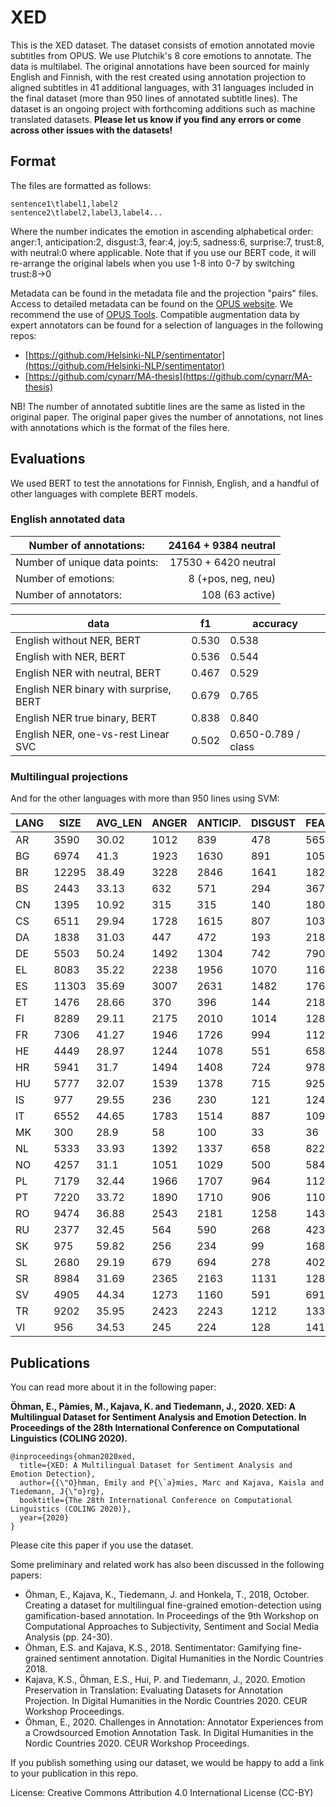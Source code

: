 # XED
This is the XED dataset. 
The dataset consists of emotion annotated movie subtitles from OPUS. We use Plutchik's 8 core emotions to annotate. The data is multilabel. The original annotations have been sourced for mainly English and Finnish, with the rest created using annotation projection to aligned subtitles in 41 additional languages, with 31 languages included in the final dataset (more than 950 lines of annotated subtitle lines). The dataset is an ongoing project with forthcoming additions such as machine translated datasets. **Please let us know if you find any errors or come across other issues with the datasets!**

## Format
The files are formatted as follows:
```
sentence1\tlabel1,label2
sentence2\tlabel2,label3,label4...
```
Where the number indicates the emotion in ascending alphabetical order: anger:1, anticipation:2, disgust:3, fear:4, joy:5, sadness:6, surprise:7, trust:8, with neutral:0 where applicable. Note that if you use our BERT code, it will re-arrange the original labels when you use 1-8 into 0-7 by switching trust:8->0

Metadata can be found in the metadata file and the projection "pairs" files. Access to detailed metadata can be found on the [OPUS website](http://opus.nlpl.eu/OpenSubtitles-v2018.php). We recommend the use of [OPUS Tools](https://github.com/Helsinki-NLP/OpusTools).
Compatible augmentation data by expert annotators can be found for a selection of languages in the following repos:
* [https://github.com/Helsinki-NLP/sentimentator](https://github.com/Helsinki-NLP/sentimentator)
* [https://github.com/cynarr/MA-thesis](https://github.com/cynarr/MA-thesis)

NB! The number of annotated subtitle lines are the same as listed in the original paper. The original paper gives the number of annotations, not lines with annotations which is the format of the files here. 
## Evaluations
We used BERT to test the annotations for Finnish, English, and a handful of other languages with complete BERT models.

### English annotated data
| Number of annotations:        | 24164 + 9384 neutral |
|-------------------------------|---------------------:|
| Number of unique data points: | 17530 + 6420 neutral |
| Number of emotions:           |   8 (+pos, neg, neu) |
| Number of annotators:         |      108 (63 active) |


| data                                   | f1    | accuracy            |
|----------------------------------------|-------|---------------------|
| English without NER, BERT              | 0.530 | 0.538               |
| English with NER, BERT                 | 0.536 | 0.544               |
| English NER with neutral, BERT         | 0.467 | 0.529               |
| English NER binary with surprise, BERT | 0.679 | 0.765               |
| English NER true binary, BERT          | 0.838 | 0.840               |
| English NER, one-vs-rest Linear SVC    | 0.502 | 0.650-0.789 / class |

### Multilingual projections

And for the other languages with more than 950 lines using SVM:

| LANG | SIZE  | AVG_LEN | ANGER | ANTICIP. | DISGUST | FEAR | JOY  | SADNESS | SURPRISE | TRUST | 1label | 2labels | 3labels | 4+labels | F1_SVM |
|------|-------|---------|-------|----------|---------|------|------|---------|----------|-------|--------|---------|---------|----------|--------|
| AR   | 3590  | 30.02   | 1012  | 839      | 478     | 565  | 561  | 536     | 615      | 589   | 65.01  | 26.94%  | 6.74%   | 1.31%    | 0.5729 |
| BG   | 6974  | 41.3    | 1923  | 1630     | 891     | 1051 | 1174 | 1112    | 1166     | 1239  | 64.01  | 27.89%  | 6.62%   | 1.48%    | 0.6069 |
| BR   | 12295 | 38.49   | 3228  | 2846     | 1641    | 1821 | 2128 | 2025    | 2121     | 2098  | 64.69  | 27.02%  | 6.66%   | 1.63%    | 0.6726 |
| BS   | 2443  | 33.13   | 632   | 571      | 294     | 367  | 428  | 394     | 397      | 399   | 65.98  | 26.65%  | 6.47%   | 0.9%     | 0.5854 |
| CN   | 1395  | 10.92   | 315   | 315      | 140     | 180  | 288  | 221     | 242      | 266   | 66.31  | 27.46%  | 5.16%   | 1.08%    | 0.5004 |
| CS   | 6511  | 29.94   | 1728  | 1615     | 807     | 1035 | 1045 | 1011    | 1110     | 1091  | 64.64  | 27.42%  | 6.63%   | 1.31%    | 0.6263 |
| DA   | 1838  | 31.03   | 447   | 472      | 193     | 218  | 350  | 282     | 294      | 351   | 66.59  | 26.17%  | 6.2%    | 1.03%    | 0.5989 |
| DE   | 5503  | 50.24   | 1492  | 1304     | 742     | 790  | 938  | 889     | 905      | 904   | 64.96  | 27.11%  | 6.6%    | 1.33%    | 0.6059 |
| EL   | 8083  | 35.22   | 2238  | 1956     | 1070    | 1162 | 1369 | 1273    | 1345     | 1367  | 64.25  | 27.58%  | 6.73%   | 1.45%    | 0.6192 |
| ES   | 11303 | 35.69   | 3007  | 2631     | 1482    | 1765 | 1902 | 1810    | 1959     | 1924  | 64.52  | 27.22%  | 6.59%   | 1.66%    | 0.676  |
| ET   | 1476  | 28.66   | 370   | 396      | 144     | 218  | 280  | 210     | 222      | 255   | 65.58  | 27.57%  | 6.17%   | 0.68%    | 0.5449 |
| FI   | 8289  | 29.11   | 2175  | 2010     | 1014    | 1281 | 1503 | 1243    | 1383     | 1447  | 64.3   | 27.8%   | 6.38%   | 1.52%    | 0.5859 |
| FR   | 7306  | 41.27   | 1946  | 1726     | 994     | 1127 | 1256 | 1200    | 1198     | 1259  | 63.63  | 28.02%  | 6.86%   | 1.49%    | 0.6257 |
| HE   | 4449  | 28.97   | 1244  | 1078     | 551     | 658  | 791  | 681     | 754      | 783   | 63.34  | 28.37%  | 6.74%   | 1.55%    | 0.598  |
| HR   | 5941  | 31.7    | 1494  | 1408     | 724     | 978  | 1029 | 947     | 991      | 1052  | 64.13  | 28.24%  | 6.26%   | 1.36%    | 0.6503 |
| HU   | 5777  | 32.07   | 1539  | 1378     | 715     | 925  | 937  | 899     | 989      | 1028  | 64.19  | 27.77%  | 6.63%   | 1.42%    | 0.5978 |
| IS   | 977   | 29.55   | 236   | 230      | 121     | 124  | 175  | 168     | 134      | 180   | 66.84  | 27.12%  | 5.32%   | 0.72%    | 0.5416 |
| IT   | 6552  | 44.65   | 1783  | 1514     | 887     | 1092 | 1011 | 1122    | 1065     | 1104  | 63.58  | 28.4%   | 6.59%   | 1.42%    | 0.6907 |
| MK   | 300   | 28.9    | 58    | 100      | 33      | 36   | 61   | 53      | 64       | 52    | 58.67  | 31.0%   | 9.67%   | 0.67%    | 0.4961 |
| NL   | 5333  | 33.93   | 1392  | 1337     | 658     | 822  | 878  | 857     | 942      | 927   | 64.22  | 27.21%  | 6.86%   | 1.71%    | 0.614  |
| NO   | 4257  | 31.1    | 1051  | 1029     | 500     | 584  | 822  | 678     | 731      | 712   | 65.09  | 27.93%  | 5.68%   | 1.29%    | 0.5771 |
| PL   | 7179  | 32.44   | 1966  | 1707     | 964     | 1121 | 1206 | 1119    | 1199     | 1220  | 64.03  | 27.72%  | 6.69%   | 1.56%    | 0.6233 |
| PT   | 7220  | 33.72   | 1890  | 1710     | 906     | 1101 | 1260 | 1210    | 1234     | 1257  | 63.85  | 27.87%  | 6.86%   | 1.43%    | 0.6203 |
| RO   | 9474  | 36.88   | 2543  | 2181     | 1258    | 1433 | 1563 | 1568    | 1579     | 1608  | 64.9   | 27.07%  | 6.58%   | 1.45%    | 0.6387 |
| RU   | 2377  | 32.45   | 564   | 590      | 268     | 423  | 376  | 395     | 416      | 405   | 64.7   | 27.6%   | 6.6%    | 1.09%    | 0.5976 |
| SK   | 975   | 59.82   | 256   | 234      | 99      | 168  | 168  | 153     | 152      | 159   | 65.44  | 28.0%   | 5.54%   | 1.03%    | 0.5305 |
| SL   | 2680  | 29.19   | 679   | 694      | 278     | 402  | 456  | 416     | 481      | 419   | 65.52  | 27.61%  | 5.6%    | 1.27%    | 0.6015 |
| SR   | 8984  | 31.69   | 2365  | 2163     | 1131    | 1282 | 1652 | 1399    | 1519     | 1565  | 64.3   | 27.58%  | 6.72%   | 1.39%    | 0.6566 |
| SV   | 4905  | 44.34   | 1273  | 1160     | 591     | 691  | 815  | 831     | 866      | 827   | 65.3   | 27.01%  | 6.48%   | 1.2%     | 0.6218 |
| TR   | 9202  | 35.95   | 2423  | 2243     | 1212    | 1339 | 1610 | 1469    | 1589     | 1628  | 63.64  | 28.03%  | 6.71%   | 1.63%    | 0.608  |
| VI   | 956   | 34.53   | 245   | 224      | 128     | 141  | 187  | 150     | 144      | 178   | 63.28  | 28.56%  | 7.11%   | 1.05%    | 0.5594 |

## Publications
You can read more about it in the following paper:

**Öhman, E., Pàmies, M., Kajava, K. and Tiedemann, J., 2020. XED: A Multilingual Dataset for Sentiment Analysis and Emotion Detection. In Proceedings of the 28th International Conference on Computational Linguistics (COLING 2020).**
```
@inproceedings{ohman2020xed,
  title={XED: A Multilingual Dataset for Sentiment Analysis and Emotion Detection},
  author={{\"O}hman, Emily and P{\`a}mies, Marc and Kajava, Kaisla and Tiedemann, J{\"o}rg},
  booktitle={The 28th International Conference on Computational Linguistics (COLING 2020)},
  year={2020}
}
```

Please cite this paper if you use the dataset.

Some preliminary and related work has also been discussed in the following papers:

* Öhman, E., Kajava, K., Tiedemann, J. and Honkela, T., 2018, October. Creating a dataset for multilingual fine-grained emotion-detection using gamification-based annotation. In Proceedings of the 9th Workshop on Computational Approaches to Subjectivity, Sentiment and Social Media Analysis (pp. 24-30).
* Öhman, E.S. and Kajava, K.S., 2018. Sentimentator: Gamifying fine-grained sentiment annotation. Digital Humanities in the Nordic Countries 2018.
* Kajava, K.S., Öhman, E.S., Hui, P. and Tiedemann, J., 2020. Emotion Preservation in Translation: Evaluating Datasets for Annotation Projection. In Digital Humanities in the Nordic Countries 2020. CEUR Workshop Proceedings.
* Öhman, E., 2020. Challenges in Annotation: Annotator Experiences from a Crowdsourced Emotion Annotation Task. In Digital Humanities in the Nordic Countries 2020. CEUR Workshop Proceedings.


If you publish something using our dataset, we would be happy to add a link to your publication in this repo.

License: Creative Commons Attribution 4.0 International License (CC-BY)
